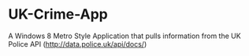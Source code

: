 UK-Crime-App
============

A Windows 8 Metro Style Application that pulls information from the UK Police API (http://data.police.uk/api/docs/)